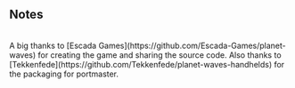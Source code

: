 ## Notes
<br/>
A big thanks to [Escada Games](https://github.com/Escada-Games/planet-waves) for creating the game and sharing the source code. Also thanks to [Tekkenfede](https://github.com/Tekkenfede/planet-waves-handhelds) for the packaging for portmaster.
<br/>
